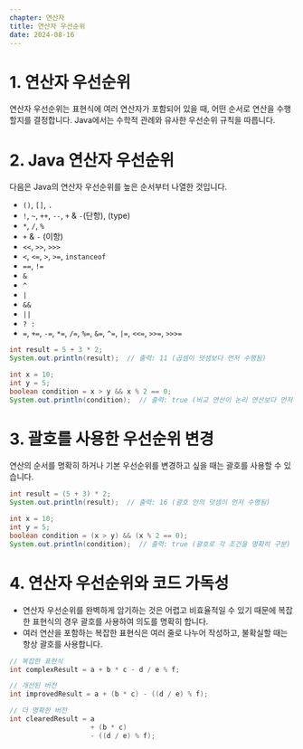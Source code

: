 ```yaml
---
chapter: 연산자
title: 연산자 우선순위
date: 2024-08-16
---
```

# 1. 연산자 우선순위
연산자 우선순위는 표현식에 여러 연산자가 포함되어 있을 때, 어떤 순서로 연산을 수행할지를 결정합니다. Java에서는 수학적 관례와 유사한 우선순위 규칙을 따릅니다.

# 2. Java 연산자 우선순위
다음은 Java의 연산자 우선순위를 높은 순서부터 나열한 것입니다.

- `()`, `[]`, `.`
- `!`, `~`, `++`, `--`, `+` & `-`(단항), (type)
- `*`, `/`, `%`
- `+` & `-` (이항)
- `<<`, `>>`, `>>>`
- `<`, `<=`, `>`, `>=`, `instanceof`
- `==`, `!=`
- `&`
- `^`
- `|`
- `&&`
- `||`
- `? :`
- `=`, `+=`, `-=`, `*=`, `/=`, `%=`, `&=`, `^=`, `|=`, `<<=`, `>>=`, `>>>=`

```java
int result = 5 + 3 * 2;
System.out.println(result);  // 출력: 11 (곱셈이 덧셈보다 먼저 수행됨)

int x = 10;
int y = 5;
boolean condition = x > y && x % 2 == 0;
System.out.println(condition);  // 출력: true (비교 연산이 논리 연산보다 먼저 수행됨)
```

# 3. 괄호를 사용한 우선순위 변경
연산의 순서를 명확히 하거나 기본 우선순위를 변경하고 싶을 때는 괄호를 사용할 수 있습니다.
```java
int result = (5 + 3) * 2;
System.out.println(result);  // 출력: 16 (괄호 안의 덧셈이 먼저 수행됨)

int x = 10;
int y = 5;
boolean condition = (x > y) && (x % 2 == 0);
System.out.println(condition);  // 출력: true (괄호로 각 조건을 명확히 구분)
```
# 4. 연산자 우선순위와 코드 가독성
- 연산자 우선순위를 완벽하게 암기하는 것은 어렵고 비효율적일 수 있기 때문에 복잡한 표현식의 경우 괄호를 사용하여 의도를 명확히 합니다.
- 여러 연산을 포함하는 복잡한 표현식은 여러 줄로 나누어 작성하고, 불확실할 때는 항상 괄호를 사용합니다.

```java
// 복잡한 표현식
int complexResult = a + b * c - d / e % f;

// 개선된 버전
int improvedResult = a + (b * c) - ((d / e) % f);

// 더 명확한 버전
int clearedResult = a
                    + (b * c)
                    - ((d / e) % f);
```